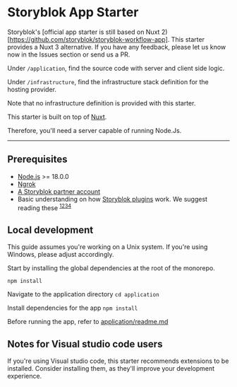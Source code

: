 # Storyblok App Starter
Storyblok's [official app starter is still based on Nuxt 2)[https://github.com/storyblok/storyblok-workflow-app].
This starter provides a Nuxt 3 alternative.
If you have any feedback, please let us know now in the Issues section or send us a PR.


Under `/application`, find the source code with server and client side logic.

Under `/infrastructure`, find the infrastructure stack definition for the hosting provider.


Note that no infrastructure definition is provided with this starter.

This starter is built on top of [Nuxt](https://nuxt.com/).

Therefore, you'll need a server capable of running Node.Js.

___

## Prerequisites

- [Node.js](https://nodejs.org/en) >= 18.0.0
- [Ngrok](https://ngrok.com/)
- [A Storyblok partner account](https://www.storyblok.com/partners)
- Basic understanding on how [Storyblok plugins](https://www.storyblok.com/docs/plugins/introduction) work.
  We suggest reading these <sup>[1](https://www.storyblok.com/docs/plugins/custom-application)</sup><sup>[2](https://www.storyblok.com/docs/authentication-apps)</sup><sup>[3](https://www.storyblok.com/tp/how-to-create-a-oauth2-authentication-flow-with-koa)</sup><sup>[4](https://www.storyblok.com/docs/plugins/tool)</sup>

## Local development

This guide assumes you're working on a Unix system. 
If you're using Windows, please adjust accordingly.

Start by installing the global dependencies at the root of the monorepo.

`npm install`

Navigate to the application directory
`cd application`

Install dependencies for the app
`npm install`

Before running the app, refer to [application/readme.md](/application/readme.md)

## Notes for Visual studio code users

If you're using Visual studio code, this starter recommends extensions to be installed.
Consider installing them, as they'll improve your development experience.
